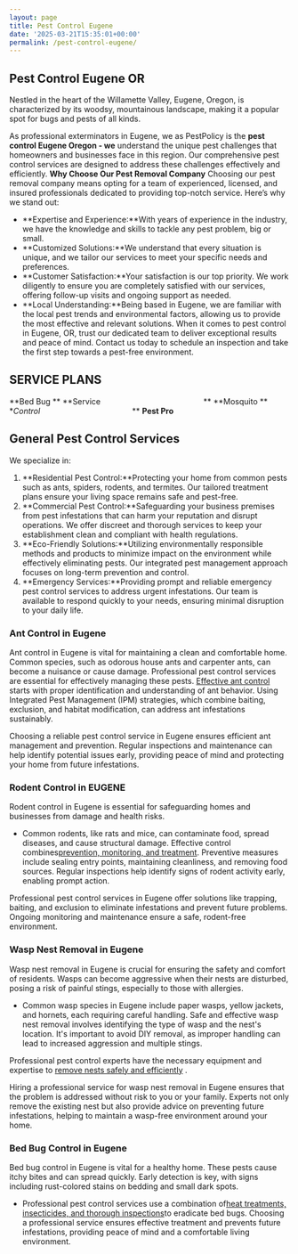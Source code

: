 ```yaml
---
layout: page
title: Pest Control Eugene
date: '2025-03-21T15:35:01+00:00'
permalink: /pest-control-eugene/
---
```


## Pest Control Eugene OR
Nestled in the heart of the Willamette Valley, Eugene, Oregon, is characterized by its woodsy, mountainous landscape, making it a popular spot for bugs and pests of all kinds.

As professional exterminators in Eugene, we as PestPolicy is the
**pest control Eugene Oregon - we**
understand the unique pest challenges that homeowners and businesses face in this region. Our comprehensive pest control services are designed to address these challenges effectively and efficiently.
**Why Choose Our Pest Removal Company**
Choosing our pest removal company means opting for a team of experienced, licensed, and insured professionals dedicated to providing top-notch service. Here’s why we stand out:
- **Expertise and Experience:**With years of experience in the industry, we have the knowledge and skills to tackle any pest problem, big or small.
- **Customized Solutions:**We understand that every situation is unique, and we tailor our services to meet your specific needs and preferences.
- **Customer Satisfaction:**Your satisfaction is our top priority. We work diligently to ensure you are completely satisfied with our services, offering follow-up visits and ongoing support as needed.
- **Local Understanding:**Being based in Eugene, we are familiar with the local pest trends and environmental factors, allowing us to provide the most effective and relevant solutions.
When it comes to pest control in Eugene, OR, trust our dedicated team to deliver exceptional results and peace of mind. Contact us today to schedule an inspection and take the first step towards a pest-free environment.
## SERVICE PLANS
**Bed Bug **
**Service                                               **
**Mosquito **
**Control*                                          **
**Pest Pro**
## General Pest Control Services
We specialize in:
1. **Residential Pest Control:**Protecting your home from common pests such as ants, spiders, rodents, and termites. Our tailored treatment plans ensure your living space remains safe and pest-free.
2. **Commercial Pest Control:**Safeguarding your business premises from pest infestations that can harm your reputation and disrupt operations. We offer discreet and thorough services to keep your establishment clean and compliant with health regulations.
3. **Eco-Friendly Solutions:**Utilizing environmentally responsible methods and products to minimize impact on the environment while effectively eliminating pests. Our integrated pest management approach focuses on long-term prevention and control.
4. **Emergency Services:**Providing prompt and reliable emergency pest control services to address urgent infestations. Our team is available to respond quickly to your needs, ensuring minimal disruption to your daily life.
### Ant Control in Eugene
Ant control in Eugene is vital for maintaining a clean and comfortable home. Common species, such as odorous house ants and carpenter ants, can become a nuisance or cause damage. Professional pest control services are essential for effectively managing these pests.
[Effective ant control](https://pestpolicy.com/effective-ant-control-for-homeowners-in-eugene-or/)
starts with proper identification and understanding of ant behavior. Using Integrated Pest Management (IPM) strategies, which combine baiting, exclusion, and habitat modification, can address ant infestations sustainably.

Choosing a reliable pest control service in Eugene ensures efficient ant management and prevention. Regular inspections and maintenance can help identify potential issues early, providing peace of mind and protecting your home from future infestations.
### Rodent Control in EUGENE
Rodent control in Eugene is essential for safeguarding homes and businesses from damage and health risks.
- Common rodents, like rats and mice, can contaminate food, spread diseases, and cause structural damage. Effective control combines[prevention, monitoring, and treatment](https://pestpolicy.com/rodent-control-in-eugene/).
Preventive measures include sealing entry points, maintaining cleanliness, and removing food sources. Regular inspections help identify signs of rodent activity early, enabling prompt action.

Professional pest control services in Eugene offer solutions like trapping, baiting, and exclusion to eliminate infestations and prevent future problems. Ongoing monitoring and maintenance ensure a safe, rodent-free environment.
### Wasp Nest Removal in Eugene
Wasp nest removal in Eugene is crucial for ensuring the safety and comfort of residents. Wasps can become aggressive when their nests are disturbed, posing a risk of painful stings, especially to those with allergies.
- Common wasp species in Eugene include paper wasps, yellow jackets, and hornets, each requiring careful handling.
Safe and effective wasp nest removal involves identifying the type of wasp and the nest's location. It's important to avoid DIY removal, as improper handling can lead to increased aggression and multiple stings.

Professional pest control experts have the necessary equipment and expertise to
[remove nests safely and efficiently](https://pestpolicy.com/wasp-nest-removal-in-eugene/)
.

Hiring a professional service for wasp nest removal in Eugene ensures that the problem is addressed without risk to you or your family. Experts not only remove the existing nest but also provide advice on preventing future infestations, helping to maintain a wasp-free environment around your home.
### Bed Bug Control in Eugene
Bed bug control in Eugene is vital for a healthy home. These pests cause itchy bites and can spread quickly. Early detection is key, with signs including rust-colored stains on bedding and small dark spots.
- Professional pest control services use a combination of[heat treatments, insecticides, and thorough inspections](https://pestpolicy.com/bed-bug-control-in-eugene/)to eradicate bed bugs.
Choosing a professional service ensures effective treatment and prevents future infestations, providing peace of mind and a comfortable living environment.
